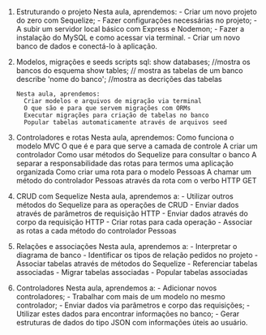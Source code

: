 
01. Estruturando o projeto
      Nesta aula, aprendemos:
        - Criar um novo projeto do zero com Sequelize;
        - Fazer configurações necessárias no projeto;
        - A subir um servidor local básico com Express e Nodemon;
        - Fazer a instalação do MySQL e como acessar via terminal.
        - Criar um novo banco de dados e conectá-lo à aplicação.


02. Modelos, migrações e seeds
      scripts sql:
        show databases; //mostra os bancos do esquema
        show tables; // mostra as tabelas de um banco
        describe 'nome do banco'; //mostra as decrições das tabelas

        Nesta aula, aprendemos:
          Criar modelos e arquivos de migração via terminal
          O que são e para que servem migrações com ORMs
          Executar migrações para criação de tabelas no banco
          Popular tabelas automaticamente através de arquivos seed


03. Controladores e rotas
      Nesta aula, aprendemos:
        Como funciona o modelo MVC
        O que é e para que serve a camada de controle
        A criar um controlador
        Como usar métodos do Sequelize para consultar o banco
        A separar a responsabilidade das rotas para termos uma aplicação organizada
        Como criar uma rota para o modelo Pessoas
        A chamar um método do controlador Pessoas através da rota com o verbo HTTP GET


04. CRUD com Sequelize
      Nesta aula, aprendemos a:
        - Utilizar outros métodos do Sequelize para as operações de CRUD
        - Enviar dados através de parâmetros de requisição HTTP
        - Enviar dados através do corpo da requisição HTTP
        - Criar rotas para cada operação
        - Associar as rotas a cada método do controlador Pessoas


05. Relações e associações
      Nesta aula, aprendemos a:
        - Interpretar o diagrama de banco
        - Identificar os tipos de relação pedidos no projeto
        - Associar tabelas através de métodos do Sequelize
        - Referenciar tabelas associadas
        - Migrar tabelas associadas
        - Popular tabelas associadas


06. Controladores
      Nesta aula, aprendemos a:
        - Adicionar novos controladores;
        - Trabalhar com mais de um modelo no mesmo controlador;
        - Enviar dados via parâmetros e corpo das requisições;
        - Utilizar estes dados para encontrar informações no banco;
        - Gerar estruturas de dados do tipo JSON com informações úteis ao usuário.